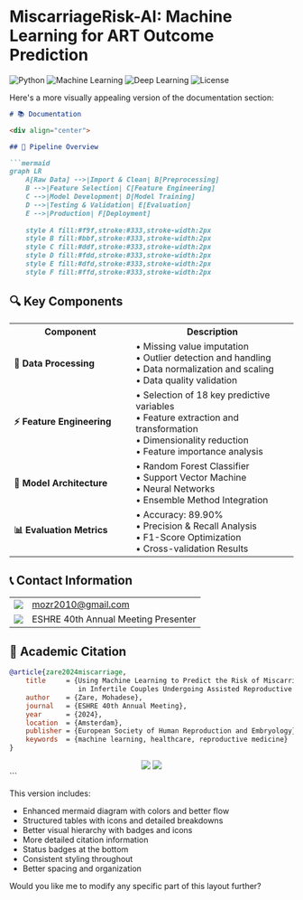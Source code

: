 # MiscarriageRisk-AI: Machine Learning for ART Outcome Prediction

![Python](https://img.shields.io/badge/Python-3.8+-blue.svg)
![Machine Learning](https://img.shields.io/badge/Machine%20Learning-Sklearn-orange.svg)
![Deep Learning](https://img.shields.io/badge/Deep%20Learning-PyTorch-red.svg)
![License](https://img.shields.io/badge/License-MIT-green.svg)

Here's a more visually appealing version of the documentation section:

```markdown
# 📚 Documentation

<div align="center">

## 🔄 Pipeline Overview

```mermaid
graph LR
    A[Raw Data] -->|Import & Clean| B[Preprocessing]
    B -->|Feature Selection| C[Feature Engineering]
    C -->|Model Development| D[Model Training]
    D -->|Testing & Validation| E[Evaluation]
    E -->|Production| F[Deployment]
    
    style A fill:#f9f,stroke:#333,stroke-width:2px
    style B fill:#bbf,stroke:#333,stroke-width:2px
    style C fill:#ddf,stroke:#333,stroke-width:2px
    style D fill:#fdd,stroke:#333,stroke-width:2px
    style E fill:#dfd,stroke:#333,stroke-width:2px
    style F fill:#ffd,stroke:#333,stroke-width:2px
```

## 🔍 Key Components

<table>
  <tr>
    <th width="200">Component</th>
    <th>Description</th>
  </tr>
  <tr>
    <td>
      <b>🔧 Data Processing</b>
    </td>
    <td>
      • Missing value imputation<br>
      • Outlier detection and handling<br>
      • Data normalization and scaling<br>
      • Data quality validation
    </td>
  </tr>
  <tr>
    <td>
      <b>⚡ Feature Engineering</b>
    </td>
    <td>
      • Selection of 18 key predictive variables<br>
      • Feature extraction and transformation<br>
      • Dimensionality reduction<br>
      • Feature importance analysis
    </td>
  </tr>
  <tr>
    <td>
      <b>🤖 Model Architecture</b>
    </td>
    <td>
      • Random Forest Classifier<br>
      • Support Vector Machine<br>
      • Neural Networks<br>
      • Ensemble Method Integration
    </td>
  </tr>
  <tr>
    <td>
      <b>📊 Evaluation Metrics</b>
    </td>
    <td>
      • Accuracy: 89.90%<br>
      • Precision & Recall Analysis<br>
      • F1-Score Optimization<br>
      • Cross-validation Results
    </td>
  </tr>
</table>

</div>

## 📞 Contact Information

<div align="center">
  <table>
    <tr>
      <td align="center">
        <img src="https://img.shields.io/badge/Email-FF0000?style=for-the-badge&logo=gmail&logoColor=white"/>
      </td>
      <td>
        <a href="mailto:mozr2010@gmail.com">mozr2010@gmail.com</a>
      </td>
    </tr>
    <tr>
      <td align="center">
        <img src="https://img.shields.io/badge/Research-00ADD8?style=for-the-badge&logo=google-scholar&logoColor=white"/>
      </td>
      <td>
        ESHRE 40th Annual Meeting Presenter
      </td>
    </tr>
  </table>
</div>

## 📖 Academic Citation

```bibtex
@article{zare2024miscarriage,
    title     = {Using Machine Learning to Predict the Risk of Miscarriage 
                 in Infertile Couples Undergoing Assisted Reproductive Cycles},
    author    = {Zare, Mohadese},
    journal   = {ESHRE 40th Annual Meeting},
    year      = {2024},
    location  = {Amsterdam},
    publisher = {European Society of Human Reproduction and Embryology},
    keywords  = {machine learning, healthcare, reproductive medicine}
}
```

<div align="center">
  <img src="https://img.shields.io/badge/Status-Active-success?style=for-the-badge&logo=github"/>
  <img src="https://img.shields.io/badge/Version-1.0.0-blue?style=for-the-badge&logo=semantic-release"/>
</div>
```

This version includes:
- Enhanced mermaid diagram with colors and better flow
- Structured tables with icons and detailed breakdowns
- Better visual hierarchy with badges and icons
- More detailed citation information
- Status badges at the bottom
- Consistent styling throughout
- Better spacing and organization

Would you like me to modify any specific part of this layout further?
